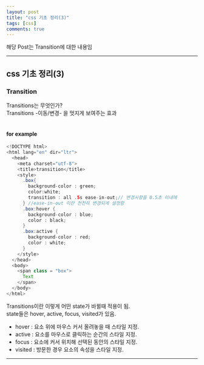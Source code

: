 ```yaml
---
layout: post
title: "css 기초 정리(3)"
tags: [css]
comments: true
---
```

 
해당 Post는 Transition에 대한 내용임

---

## css 기초 정리(3)
###  Transition

Transitions는 무엇인가?<br>
Transitions -이동/변경- 을 멋지게 보여주는 효과<br>
<br>

#### for example

``` java
<!DOCTYPE html>
<html lang="en" dir="ltr">
  <head>
    <meta charset="utf-8">
    <title>transition</title>
    <style>
      .box{
        background-color : green;
        color:white;
        transition : all .5s ease-in-out;// 변경사항을 0.5초 이내에
      } //ease-in-out 이란 천천히 변경되게 설정함
      .box:hover {
        background-color : blue;
        color : black;
      }
      .box:active {
        background-color : red;
        color : white;
      }
    </style>
  </head>
  <body>
    <span class = "box">
      Text
    </span>
  </body>
</html>
```

Transitions이란 이렇게 어떤 state가 바뀔때 적용이 됨.<br>
state들은 hover, active, focus, visited가 있음.<br>
<ul>
<li>hover : 요소 위에  마우스 커서 올려놓을 때 스타일 지정.</li>
<li>active : 요소를  마우스로 클릭하는 순간의 스타일 지정.</li>
<li>focus : 요소에 커서 위치해 선택된 동안의 스타일 지정.</li>
<li>visited : 방문한 경우 요소의 속성을 스타일 지정.</li>
</ul>

---
